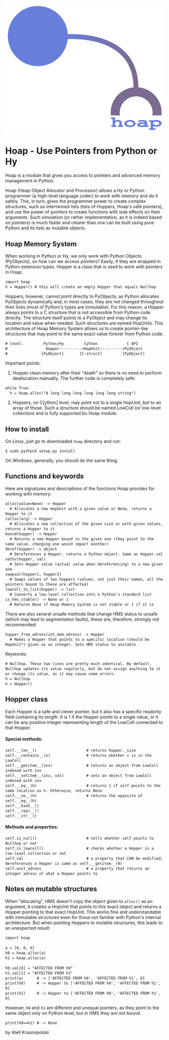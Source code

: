 ![logo](https://github.com/gojakuch/hoap/blob/main/logo.png)

# Hoap - Use Pointers from Python or Hy
Hoap is a module that gives you access to pointers and advanced memory management in Python.

Hoap (Heap Object Allocator and Processor) allows a Hy or Python programmer (a high-level language coder) to work with memory and do it safely. This, in turn, gives the programmer power to create complex structures, such as intertwined lists (lists of Hoppers, Hoap's safe pointers), and use the power of pointers to create functions with side effects on their arguments. Such simulation (or rather implementation, as it is indeed based on pointers) is much faster and clearer than one can be built using pure Python and its lists as mutable objects.

## Hoap Memory System
When working in Python or Hy, we only work with Python Objects (PyObjects), so how can we access pointers? Easily, if they are wrapped in Python extension types. Hopper is a class that is used to work with pointers in Hoap:
```
import hoap
h = Hopper() # this will create an empty Hopper that equals Nullhop
```
Hoppers, however, cannot point directly to PyObjects, as Python allocates PyObjects dynamically and, in most cases, they are not changed throughout their lives (most of Python's types are immutable). For this reason, a Hopper always points to a C structure that is not accessible from Python code directly. The structure itself points to a PyObject and may change its location and value when needed. Such structures are named HopUnits. This architecture of Hoap Memory System allows us to create pointer-like structures that may point to the same exact value forever from Python code.
```
# level:         Python/Hy         Cython             C API
#                 Hopper---------->HopUnit---------->PyObject
#               [PyObject]       [C-struct]         [PyObject]
```
Important points:
1) Hopper clean memory after their "death" so there is no need to perform deallocation manually. The further code is completely safe:
```
while True:
  h = hoap.alloc("A long long long long long long string")
```
2) Hoppers, on C[ython] level, may point not to a single HopUnit, but to an array of those. Such a structure should be named LowColl (or low-level collection) and is fully supported bu Hoap module.

## How to install
On Linux, just go to downloaded `hoap` directory and run:
```
$ sudo python3 setup.py install
```
On Windows, generally, you should do the same thing.

## Functions and keywords
Here are signatures and descriptions of the functions Hoap provides for working with memory:
```
alloc(value=None) -> Hopper
  # Allocates a new HopUnit with a given value or None, returns a Hopper to it
calloc(arg) -> Hopper
  # Allocates a new collection of the given size or with given values, returns a Hopper to it
bound(hopper) -> Hopper
  # Returns a new Hopper bound to the given one (they point to the same value, changing one would impact another)
deref(hopper) -> object
  # Dereferences a Hopper, returns a Python object. Same as Hopper.val
sethv(hopper, val)
  # Sets Hopper value (actual value when dereferencing) to a new given one
swapval(hopper1, hopper2)
  # Swaps values of two hoppers (values, not just their names, all the pointers bound to these are affected)
lowcoll_to_list(hopper) -> list
  # Converts a low-level collection into a Python's standard list
is_hms_stable() -> None or 1
  # Returns None if Hoap Memory System is not stable or 1 if it is
```
There are also several unsafe methods that change HMS status to unsafe (which may lead to segmentation faults), these are, therefore, strongly not recommended:
```
hopper_from_adress(int_mem_adress) -> Hopper
  # Makes a Hopper that points to a specific location (should be HopUnit*) given as an integer. Sets HMS status to unstable
```
Keywords:
```
# Nullhop. These two lines are pretty much identical. By default, Nullhop updates its value regularly, but do not assign anything to it or change its value, as it may cause some errors.
h = Nullhop
h = Hopper()
```
## Hopper class
Each Hopper is a safe and clever pointer, but it also has a specific readonly field containing its length. It is 1 if the Hopper points to a single value, or it can be any positive integer representing length of the LowColl connected to that Hopper.
#### Special methods:
```
self.__len__()                      # returns hopper._size
self.__contains__(x)                # returns whether x is in the LowColl
self.__getitem__(inx)               # returns an object from LowColl indexed with inx
self.__setitem__(inx, val)          # sets an object from LowColl indexed with inx
self.__eq__(h)                      # returns 1 if self points to the same location as h. Otherwise, returns None
self.__ne__(h)                      # returns the opposite of self.__eq__(h)
self.__hash__()
self.__repr__()
self.__str__()
```
#### Methods and properties:
```
self.is_null()                      # tells whether self points to Nullhop or not
self.is_lowcoll()                   # checks whether a Hopper is a low-level collection or not
self.val                            # a property that CAN be modified; dereferences a Hopper is same as self.__getitem__(0)
self.unit_adress                    # a property that returns an integer adress of what a Hopper points to
```

## Notes on mutable structures
When "allocating", HMS doesn't copy the object given to `alloc()` as an argument, it creates a HopUnit that points to this exact object and returns a Hopper pointing to that exact HopUnit. This works fine and understandable with immutable structures even for those not familiar with Python's internal architecture. But when pointing Hoppers to mutable structures, this leads to an unexpected result:
```
import hoap

a = [0, 0, 0]
h0 = hoap.alloc(a)
h1 = hoap.alloc(a)

h0.val[0] = "AFFECTED FROM h0"
h1.val[1] = "AFFECTED FROM h1"
print(a)      # -> ['AFFECTED FROM h0', 'AFFECTED FROM h1', 0]
print(h0)     # -> Hopper to ['AFFECTED FROM h0', 'AFFECTED FROM h1', 0]
print(h1)     # -> Hopper to ['AFFECTED FROM h0', 'AFFECTED FROM h1', 0]
```
However, `h0` and `h1` are different and unequal pointers, as they point to the same object only on Python level, but in HMS they are not bound.
```
print(h0==h1) # -> None
```








by Atell Krasnopolski
